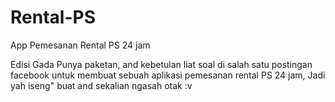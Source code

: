 # Rental-PS
App Pemesanan Rental PS 24 jam

Edisi Gada Punya paketan, and kebetulan liat soal di salah satu postingan facebook untuk membuat sebuah aplikasi pemesanan rental PS 24 jam,
Jadi yah iseng" buat and sekalian ngasah otak :v
